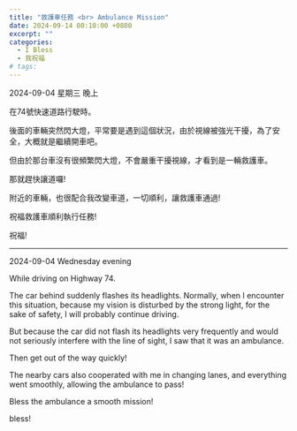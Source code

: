 ```yaml
---
title: "救護車任務 <br> Ambulance Mission"
date: 2024-09-14 00:10:00 +0800
excerpt: ""
categories:
  - I Bless
  - 我祝福
# tags:
---
```


2024-09-04 星期三 晚上

在74號快速道路行駛時。

後面的車輛突然閃大燈，平常要是遇到這個狀況，由於視線被強光干擾，為了安全，大概就是繼續開車吧。

但由於那台車沒有很頻繁閃大燈，不會嚴重干擾視線，才看到是一輛救護車。

那就趕快讓道囉!

附近的車輛，也很配合我改變車道，一切順利，讓救護車通過!

祝福救護車順利執行任務!

祝福!

---

2024-09-04 Wednesday evening

While driving on Highway 74.

The car behind suddenly flashes its headlights. Normally, when I encounter this situation, because my vision is disturbed by the strong light, for the sake of safety, I will probably continue driving.

But because the car did not flash its headlights very frequently and would not seriously interfere with the line of sight, I saw that it was an ambulance.

Then get out of the way quickly!

The nearby cars also cooperated with me in changing lanes, and everything went smoothly, allowing the ambulance to pass!

Bless the ambulance a smooth mission!

bless!

<!--
FB: 

Twitter:

-->

